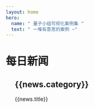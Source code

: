 ```yaml
---
layout: home
hero:
  name: " 量子小组可视化案例集 "
  text: " 一堆有意思的案例 ~"
---
```


<div class="w-80% m-auto">
<h1 class="font-bold text-xl text-center cursor-pointer" @click="refresh">
  每日新闻 <span class="inline-block text-xl i-carbon-update-now"></span>
</h1> 
<ul class="flex w-80% m-auto flex-justify-center flex-wrap gap-10 mt-6">
  <NCard v-for="news in newsList" 
    :key="news.url"
    @click="toDetail(news.url)"
    class="m-auto  hover:drop-shadow-lg cursor-pointer rounded-lg w-80% max-w-300px"
  > 
<h2 class="text-xl text-bold"><span class="inline-block text-xl i-carbon-wheat text-#18a058"></span>{{news.category}}</h2>
<span class="indent-2em">{{news.title}}</span>
</NCard>
</ul>
<NBackTop :right="100"></NBackTop>
</div>

[//]: # (/)
<script setup>
import {ref} from 'vue';
import axios from 'axios';
import pkg from 'naive-ui';
const { NButton,NDivider,NCard,NBackTop } = pkg;

function useNewsListReq(){
    const newsList = ref();
    function getNewsList(){
      axios.get('https://news.topurl.cn/api').then((data)=>{
        const _newsList = data.data.data.newsList;
        newsList.value = _newsList;
      });
    }
    getNewsList();
    return [newsList,getNewsList];
}
function toDetail(url){
  window.open(url)  
}
const [newsList,refresh] = useNewsListReq();

</script>
